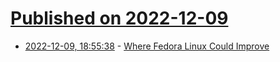 # [Published on 2022-12-09](index.md)

* [2022-12-09, 18:55:38](https://lobste.rs/s/48hxe4/where_fedora_linux_could_improve) - [Where Fedora Linux Could Improve](https://theevilskeleton.gitlab.io/2022/12/06/where-fedora-linux-could-improve.html)
